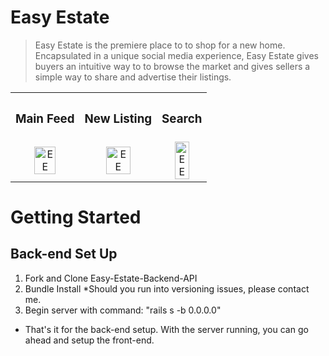 
# Easy Estate

> Easy Estate is the premiere place to to shop for a new home. Encapsulated in a unique social media experience, Easy Estate gives buyers an intuitive way to to browse the market and gives sellers a simple way to share and advertise their listings.

<div align="center">
  <table>
    <tbody>
      <tr>
          <th align="center" height="15"><h3>Main Feed</h3></th>
          <th align="center" height="15"><h3>New Listing</h3></th>
          <th align="center" height="15"><h3>Search</h3></th>
      </tr>
      <tr>
        <td align="center">
         <a href="https://github.com/WabaScript/easy-estate-front-end"><img src="https://user-images.githubusercontent.com/59180399/87334373-89c6ad80-c50c-11ea-8ce9-00ced78ea0c1.PNG" title="EasyEstate" alt="EE" width="60%" height="60%"></a>
        </td>
        <td align="center">
          <a href="https://github.com/WabaScript/easy-estate-front-end"><img src="https://user-images.githubusercontent.com/59180399/87334382-8d5a3480-c50c-11ea-82ad-1a95acefeed4.PNG" title="EasyEstate" alt="EE" width="60%" height="60%"></a>
        </td>
        <td align="center">
          <a href="https://github.com/WabaScript/easy-estate-front-end"><img src="https://user-images.githubusercontent.com/59180399/87334383-8d5a3480-c50c-11ea-8c46-c64a80ca458c.PNG" title="EasyEstate" alt="EE" width="60%" height="60%"></a>
        </td>
      </tr>
    </tbody>
  </table>
</div>

# Getting Started
## Back-end Set Up
1. Fork and Clone Easy-Estate-Backend-API
2. Bundle Install *Should you run into versioning issues, please contact me.
3. Begin server with command: "rails s -b 0.0.0.0"
  
  - That's it for the back-end setup. With the server running, you can go ahead and setup the front-end. 


